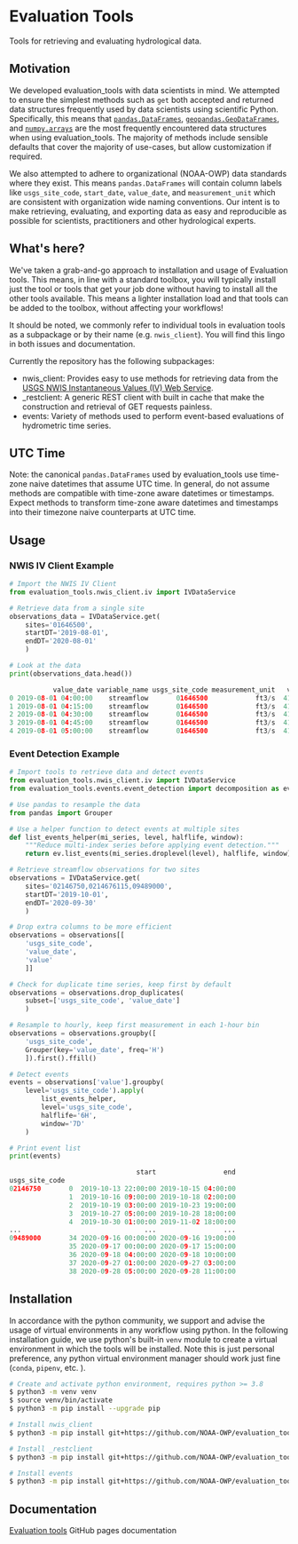 # Evaluation Tools

Tools for retrieving and evaluating hydrological data.

## Motivation

We developed evaluation_tools with data scientists in mind. We attempted to ensure
the simplest methods such as `get` both accepted and returned data structures
frequently used by data scientists using scientific Python. Specifically, this means
that
[`pandas.DataFrames`](https://pandas.pydata.org/docs/user_guide/dsintro.html#dataframe),
[`geopandas.GeoDataFrames`](https://geopandas.readthedocs.io/en/latest/docs/user_guide/data_structures.html#geodataframe),
and
[`numpy.arrays`](https://numpy.org/doc/stable/reference/arrays.html#array-objects)
are the most frequently encountered data structures when using evaluation_tools. The
majority of methods include sensible defaults that cover the majority of use-cases,
but allow customization if required.

We also attempted to adhere to organizational (NOAA-OWP) data standards where they
exist. This means `pandas.DataFrames` will contain column labels like
`usgs_site_code`, `start_date`, `value_date`, and `measurement_unit` which are
consistent with organization wide naming conventions. Our intent is to make
retrieving, evaluating, and exporting data as easy and reproducible as possible for
scientists, practitioners and other hydrological experts.

## What's here?

We've taken a grab-and-go approach to installation and usage of Evaluation tools.
This means, in line with a standard toolbox, you will typically install just the tool
or tools that get your job done without having to install all the other tools
available. This means a lighter installation load and that tools can be added to the
toolbox, without affecting your workflows!

It should be noted, we commonly refer to individual tools in evaluation tools as a
subpackage or by their name (e.g. `nwis_client`). You will find this lingo in both
issues and documentation.

Currently the repository has the following subpackages:

- nwis_client: Provides easy to use methods for retrieving data from the [USGS NWIS
  Instantaneous Values (IV) Web
  Service](https://waterservices.usgs.gov/rest/IV-Service.html).
- \_restclient: A generic REST client with built in cache that make the construction
  and retrieval of GET requests painless.
- events: Variety of methods used to perform event-based evaluations of hydrometric time series.

## UTC Time

Note: the canonical `pandas.DataFrames` used by evaluation_tools use time-zone naive
datetimes that assume UTC time. In general, do not assume methods are compatible with
time-zone aware datetimes or timestamps. Expect methods to transform time-zone aware
datetimes and timestamps into their timezone naive counterparts at UTC time.

## Usage

### NWIS IV Client Example
```python
# Import the NWIS IV Client
from evaluation_tools.nwis_client.iv import IVDataService

# Retrieve data from a single site
observations_data = IVDataService.get(
    sites='01646500', 
    startDT='2019-08-01', 
    endDT='2020-08-01'
    )

# Look at the data
print(observations_data.head())

           value_date variable_name usgs_site_code measurement_unit   value qualifiers  series
0 2019-08-01 04:00:00    streamflow       01646500            ft3/s  4170.0        [A]       0
1 2019-08-01 04:15:00    streamflow       01646500            ft3/s  4170.0        [A]       0
2 2019-08-01 04:30:00    streamflow       01646500            ft3/s  4170.0        [A]       0
3 2019-08-01 04:45:00    streamflow       01646500            ft3/s  4170.0        [A]       0
4 2019-08-01 05:00:00    streamflow       01646500            ft3/s  4170.0        [A]       0
```

### Event Detection Example
```python
# Import tools to retrieve data and detect events
from evaluation_tools.nwis_client.iv import IVDataService
from evaluation_tools.events.event_detection import decomposition as ev

# Use pandas to resample the data
from pandas import Grouper

# Use a helper function to detect events at multiple sites
def list_events_helper(mi_series, level, halflife, window):
    """Reduce multi-index series before applying event detection."""
    return ev.list_events(mi_series.droplevel(level), halflife, window)

# Retrieve streamflow observations for two sites
observations = IVDataService.get(
    sites='02146750,0214676115,09489000', 
    startDT='2019-10-01', 
    endDT='2020-09-30'
    )

# Drop extra columns to be more efficient
observations = observations[[
    'usgs_site_code', 
    'value_date', 
    'value'
    ]]

# Check for duplicate time series, keep first by default
observations = observations.drop_duplicates(
    subset=['usgs_site_code', 'value_date']
    )

# Resample to hourly, keep first measurement in each 1-hour bin
observations = observations.groupby([
    'usgs_site_code',
    Grouper(key='value_date', freq='H')
    ]).first().ffill()

# Detect events
events = observations['value'].groupby(
    level='usgs_site_code').apply(
        list_events_helper, 
        level='usgs_site_code', 
        halflife='6H', 
        window='7D'
    )

# Print event list    
print(events)

                                start                 end
usgs_site_code                                           
02146750       0  2019-10-13 22:00:00 2019-10-15 04:00:00
               1  2019-10-16 09:00:00 2019-10-18 02:00:00
               2  2019-10-19 03:00:00 2019-10-23 19:00:00
               3  2019-10-27 05:00:00 2019-10-28 18:00:00
               4  2019-10-30 01:00:00 2019-11-02 18:00:00
...                               ...                 ...
09489000       34 2020-09-16 00:00:00 2020-09-16 19:00:00
               35 2020-09-17 00:00:00 2020-09-17 15:00:00
               36 2020-09-18 04:00:00 2020-09-18 10:00:00
               37 2020-09-27 01:00:00 2020-09-27 03:00:00
               38 2020-09-28 05:00:00 2020-09-28 11:00:00
```


## Installation

In accordance with the python community, we support and advise the usage of virtual
environments in any workflow using python. In the following installation guide, we
use python's built-in `venv` module to create a virtual environment in which the
tools will be installed. Note this is just personal preference, any python virtual
environment manager should work just fine (`conda`, `pipenv`, etc. ).

```bash
# Create and activate python environment, requires python >= 3.8
$ python3 -m venv venv
$ source venv/bin/activate
$ python3 -m pip install --upgrade pip

# Install nwis_client
$ python3 -m pip install git+https://github.com/NOAA-OWP/evaluation_tools.git#subdirectory=python/nwis_client

# Install _restclient
$ python3 -m pip install git+https://github.com/NOAA-OWP/evaluation_tools.git#subdirectory=python/_restclient

# Install events
$ python3 -m pip install git+https://github.com/NOAA-OWP/evaluation_tools.git#subdirectory=python/events
```

## Documentation

[Evaluation tools](https://noaa-owp.github.io/evaluation_tools/) GitHub pages documentation
